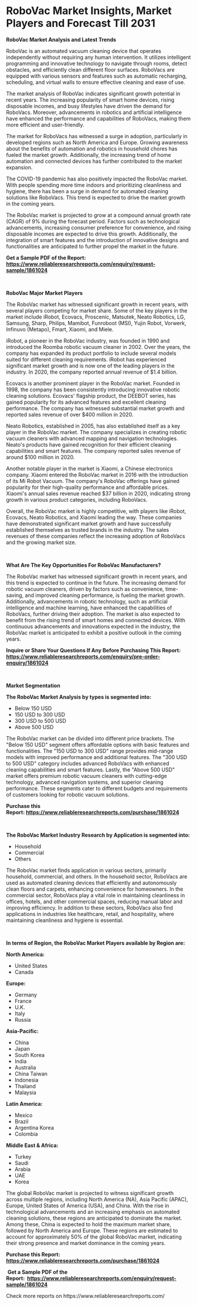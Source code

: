 <p><h1>RoboVac Market Insights, Market Players and Forecast Till 2031</h1></p><p><strong>RoboVac Market Analysis and Latest Trends</strong></p>
<p><p>RoboVac is an automated vacuum cleaning device that operates independently without requiring any human intervention. It utilizes intelligent programming and innovative technology to navigate through rooms, detect obstacles, and efficiently clean different floor surfaces. RoboVacs are equipped with various sensors and features such as automatic recharging, scheduling, and virtual walls to ensure effective cleaning and ease of use.</p><p>The market analysis of RoboVac indicates significant growth potential in recent years. The increasing popularity of smart home devices, rising disposable incomes, and busy lifestyles have driven the demand for RoboVacs. Moreover, advancements in robotics and artificial intelligence have enhanced the performance and capabilities of RoboVacs, making them more efficient and user-friendly.</p><p>The market for RoboVacs has witnessed a surge in adoption, particularly in developed regions such as North America and Europe. Growing awareness about the benefits of automation and robotics in household chores has fueled the market growth. Additionally, the increasing trend of home automation and connected devices has further contributed to the market expansion.</p><p>The COVID-19 pandemic has also positively impacted the RoboVac market. With people spending more time indoors and prioritizing cleanliness and hygiene, there has been a surge in demand for automated cleaning solutions like RoboVacs. This trend is expected to drive the market growth in the coming years.</p><p>The RoboVac market is projected to grow at a compound annual growth rate (CAGR) of 9% during the forecast period. Factors such as technological advancements, increasing consumer preference for convenience, and rising disposable incomes are expected to drive this growth. Additionally, the integration of smart features and the introduction of innovative designs and functionalities are anticipated to further propel the market in the future.</p></p>
<p><strong>Get a Sample PDF of the Report:&nbsp; <a href="https://www.reliableresearchreports.com/enquiry/request-sample/1861024">https://www.reliableresearchreports.com/enquiry/request-sample/1861024</a></strong></p>
<p>&nbsp;</p>
<p><strong>RoboVac Major Market Players</strong></p>
<p><p>The RoboVac market has witnessed significant growth in recent years, with several players competing for market share. Some of the key players in the market include iRobot, Ecovacs, Proscenic, Matsutek, Neato Robotics, LG, Samsung, Sharp, Philips, Mamibot, Funroboot (MSI), Yujin Robot, Vorwerk, Infinuvo (Metapo), Fmart, Xiaomi, and Miele.</p><p>iRobot, a pioneer in the RoboVac industry, was founded in 1990 and introduced the Roomba robotic vacuum cleaner in 2002. Over the years, the company has expanded its product portfolio to include several models suited for different cleaning requirements. iRobot has experienced significant market growth and is now one of the leading players in the industry. In 2020, the company reported annual revenue of $1.4 billion.</p><p>Ecovacs is another prominent player in the RoboVac market. Founded in 1998, the company has been consistently introducing innovative robotic cleaning solutions. Ecovacs' flagship product, the DEEBOT series, has gained popularity for its advanced features and excellent cleaning performance. The company has witnessed substantial market growth and reported sales revenue of over $400 million in 2020.</p><p>Neato Robotics, established in 2005, has also established itself as a key player in the RoboVac market. The company specializes in creating robotic vacuum cleaners with advanced mapping and navigation technologies. Neato's products have gained recognition for their efficient cleaning capabilities and smart features. The company reported sales revenue of around $100 million in 2020.</p><p>Another notable player in the market is Xiaomi, a Chinese electronics company. Xiaomi entered the RoboVac market in 2016 with the introduction of its Mi Robot Vacuum. The company's RoboVac offerings have gained popularity for their high-quality performance and affordable prices. Xiaomi's annual sales revenue reached $37 billion in 2020, indicating strong growth in various product categories, including RoboVacs.</p><p>Overall, the RoboVac market is highly competitive, with players like iRobot, Ecovacs, Neato Robotics, and Xiaomi leading the way. These companies have demonstrated significant market growth and have successfully established themselves as trusted brands in the industry. The sales revenues of these companies reflect the increasing adoption of RoboVacs and the growing market size.</p></p>
<p>&nbsp;</p>
<p><strong>What Are The Key Opportunities For RoboVac Manufacturers?</strong></p>
<p><p>The RoboVac market has witnessed significant growth in recent years, and this trend is expected to continue in the future. The increasing demand for robotic vacuum cleaners, driven by factors such as convenience, time-saving, and improved cleaning performance, is fueling the market growth. Additionally, advancements in robotic technology, such as artificial intelligence and machine learning, have enhanced the capabilities of RoboVacs, further driving their adoption. The market is also expected to benefit from the rising trend of smart homes and connected devices. With continuous advancements and innovations expected in the industry, the RoboVac market is anticipated to exhibit a positive outlook in the coming years.</p></p>
<p><strong>Inquire or Share Your Questions If Any Before Purchasing This Report: <a href="https://www.reliableresearchreports.com/enquiry/pre-order-enquiry/1861024">https://www.reliableresearchreports.com/enquiry/pre-order-enquiry/1861024</a></strong></p>
<p>&nbsp;</p>
<p><strong>Market Segmentation</strong></p>
<p><strong>The RoboVac Market Analysis by types is segmented into:</strong></p>
<p><ul><li>Below 150 USD</li><li>150 USD to 300 USD</li><li>300 USD to 500 USD</li><li>Above 500 USD</li></ul></p>
<p><p>The RoboVac market can be divided into different price brackets. The "Below 150 USD" segment offers affordable options with basic features and functionalities. The "150 USD to 300 USD" range provides mid-range models with improved performance and additional features. The "300 USD to 500 USD" category includes advanced RoboVacs with enhanced cleaning capabilities and smart features. Lastly, the "Above 500 USD" market offers premium robotic vacuum cleaners with cutting-edge technology, advanced navigation systems, and superior cleaning performance. These segments cater to different budgets and requirements of customers looking for robotic vacuum solutions.</p></p>
<p><strong>Purchase this Report:&nbsp;<a href="https://www.reliableresearchreports.com/purchase/1861024">https://www.reliableresearchreports.com/purchase/1861024</a></strong></p>
<p>&nbsp;</p>
<p><strong>The RoboVac Market Industry Research by Application is segmented into:</strong></p>
<p><ul><li>Household</li><li>Commercial</li><li>Others</li></ul></p>
<p><p>The RoboVac market finds application in various sectors, primarily household, commercial, and others. In the household sector, RoboVacs are used as automated cleaning devices that efficiently and autonomously clean floors and carpets, enhancing convenience for homeowners. In the commercial sector, RoboVacs play a vital role in maintaining cleanliness in offices, hotels, and other commercial spaces, reducing manual labor and improving efficiency. In addition to these sectors, RoboVacs also find applications in industries like healthcare, retail, and hospitality, where maintaining cleanliness and hygiene is essential.</p></p>
<p>&nbsp;</p>
<p><strong>In terms of Region, the RoboVac Market Players available by Region are:</strong></p>
<p>
    <p> <strong> North America: </strong>
        <ul>
            <li>United States</li>
            <li>Canada</li>
        </ul>
        </p> 
    <p> <strong> Europe: </strong>
        <ul>
            <li>Germany</li>
            <li>France</li>
            <li>U.K.</li>
            <li>Italy</li>
            <li>Russia</li>
        </ul>
        </p> 
    <p> <strong> Asia-Pacific: </strong>
        <ul>
            <li>China</li>
            <li>Japan</li>
            <li>South Korea</li>
            <li>India</li>
            <li>Australia</li>
            <li>China Taiwan</li>
            <li>Indonesia</li>
            <li>Thailand</li>
            <li>Malaysia</li>
        </ul>
        </p> 
    <p> <strong> Latin America: </strong>
        <ul>
            <li>Mexico</li>
            <li>Brazil</li>
            <li>Argentina Korea</li>
            <li>Colombia</li>
        </ul>
        </p> 
    <p> <strong> Middle East & Africa: </strong>
        <ul>
            <li>Turkey</li>
            <li>Saudi</li>
            <li>Arabia</li>
            <li>UAE</li>
            <li>Korea</li>
        </ul>
    </p>
    </p>
<p><p>The global RoboVac market is projected to witness significant growth across multiple regions, including North America (NA), Asia Pacific (APAC), Europe, United States of America (USA), and China. With the rise in technological advancements and an increasing emphasis on automated cleaning solutions, these regions are anticipated to dominate the market. Among these, China is expected to hold the maximum market share, followed by North America and Europe. These regions are estimated to account for approximately 50% of the global RoboVac market, indicating their strong presence and market dominance in the coming years.</p></p>
<p><strong>Purchase this Report: <a href="https://www.reliableresearchreports.com/purchase/1861024">https://www.reliableresearchreports.com/purchase/1861024</a></strong></p>
<p>&nbsp;<strong>Get a Sample PDF of the Report:&nbsp;&nbsp;<a href="https://www.reliableresearchreports.com/enquiry/request-sample/1861024">https://www.reliableresearchreports.com/enquiry/request-sample/1861024</a></strong></p>
<p><strong></strong></p>
<p>Check more reports on https://www.reliableresearchreports.com/</p>